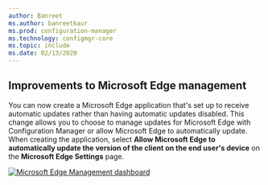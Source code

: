 ```yaml
---
author: Banreet
ms.author: banreetkaur
ms.prod: configuration-manager
ms.technology: configmgr-core
ms.topic: include
ms.date: 02/13/2020
---
```


## <a name="bkmk_edge"></a> Improvements to Microsoft Edge management
<!--4561024-->

You can now create a Microsoft Edge application that's set up to receive automatic updates rather than having automatic updates disabled. This change allows you to choose to manage updates for Microsoft Edge with Configuration Manager or allow Microsoft Edge to automatically update. When creating the application, select **Allow Microsoft Edge to automatically update the version of the client on the end user's device** on the **Microsoft Edge Settings** page.

[![Microsoft Edge Management dashboard](../../media/4561024-autoupdate-edge.png)](../../media/4561024-autoupdate-edge.png#lightbox)


